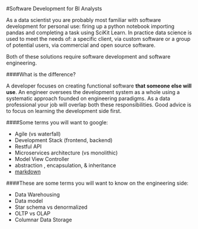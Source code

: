 #Software Development for BI Analysts

As a data scientist you are probably most familiar with software development for personal use: firing up a python notebook importing pandas and completing a task using SciKit Learn. In practice data science is used to meet the needs of:
a specific client, via custom software
or a group of potential users, via commercial and open source software. 

Both of these solutions require software development and software engineering.

####What is the difference?

A developer focuses on creating functional software **that someone else will use**. An engineer oversees the development system as a whole using a systematic approach founded on engineering paradigms. As a data professional your job will overlap both these responsibilities. Good advice is to focus on learning the development side first.

####Some terms you will want to google:

- Agile (vs waterfall)
- Development Stack (frontend, backend)
- Restful API
- Microservices architecture (vs monolithic)
- Model View Controller
- abstraction , encapsulation, & inheritance
- [markdown][1]

####These are some terms you will want to know on the engineering side:
- Data Warehousing
- Data model
- Star schema vs denormalized
- OLTP vs OLAP
- Columnar Data Storage

[1]: https://wordpress.com/support/markdown-quick-reference/